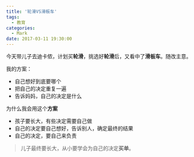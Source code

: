 ```yaml
---
title: '轮滑VS滑板车'
tags:
  - 教育
categories:
  - Mark
date: 2017-03-11 19:30:00
---
```


今天带儿子去迪卡侬，计划买**轮滑**，挑选好**轮滑**后，又看中了**滑板车**。随改主意。

我的方案：
- 自己想好到底要哪个
- 把自己的决定重复一遍
- 告诉妈妈，自己的决定是什么

<!--more-->

为什么我会用这个**方案**

- 孩子要长大，有些决定需要自己做
- 自己的决定要自己想好，告诉别人，确定最终的结果
- 自己的决定，要自己来负责


> 儿子最终要长大，从小要学会为自己的决定**买单**。

